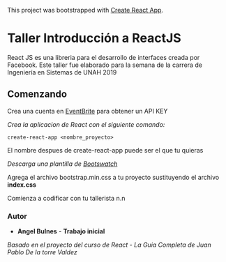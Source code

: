 This project was bootstrapped with [Create React App](https://github.com/facebook/create-react-app).

# Taller Introducción a ReactJS 

React JS es una libreria para el desarrollo de interfaces creada por Facebook. 
Este taller fue elaborado para la semana de la carrera de Ingeniería en Sistemas de UNAH 2019

## Comenzando 

Crea una cuenta en [EventBrite](https://www.eventbrite.com/) para obtener un API KEY

_Crea la aplicacion de React con el siguiente comando:_

```
create-react-app <nombre_proyecto> 
```
El nombre despues de create-react-app puede ser el que tu quieras


_Descarga una plantilla de [Bootswatch](https://bootswatch.com/)_

Agrega el archivo bootstrap.min.css a tu proyecto sustituyendo el archivo **index.css**

Comienza a codificar con tu tallerista n.n


### Autor

* **Angel Bulnes** - **Trabajo inicial**

_Basado en el proyecto del curso de React - La Guia Completa de Juan Pablo De la torre Valdez_


